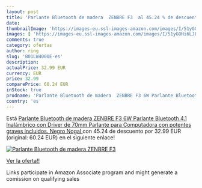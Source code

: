 ```yaml
---
layout: post
title: 'Parlante Bluetooth de madera  ZENBRE F3  al 45.24 % de descuento'
date: 
thumbnailImage: 'https://images-eu.ssl-images-amazon.com/images/I/51yGOHi6LJL._SL200_.jpg'
images: [ 'https://images-eu.ssl-images-amazon.com/images/I/51yGOHi6LJL._SL200_.jpg' ]
comments: true
category: ofertas
author: ring
slug: 'B01LW4000E-es'
description:
actualPrice: 32.99 EUR
currency: EUR
price: 32.99
comparePrice: 60.24 EUR
inStock: true
prodname: 'Parlante Bluetooth de madera  ZENBRE F3 6W Parlante Bluetooth 4.1 Inalámbrico con Driver de 70mm  Parlante para Computadora con potentes graves incluidos. Negro Nogal '
country: 'es'
---
```


Está [Parlante Bluetooth de madera  ZENBRE F3 6W Parlante Bluetooth 4.1 Inalámbrico con Driver de 70mm  Parlante para Computadora con potentes graves incluidos. Negro Nogal ](https://www.amazon.es/dp/B01LW4000E/?tag=tolees-21) con 45.24 de descuento por 32.99 EUR (original: 60.24 EUR) en el siguiente enlace!

[![Parlante Bluetooth de madera  ZENBRE F3 ](https://images-eu.ssl-images-amazon.com/images/I/51yGOHi6LJL._SL200_.jpg)](https://www.amazon.es/dp/B01LW4000E/?tag=tolees-21)

[Ver la oferta!!](https://www.amazon.es/dp/B01LW4000E/?tag=tolees-21)

Links participate in Amazon Associate program and might generate a comission on qualifying sales



